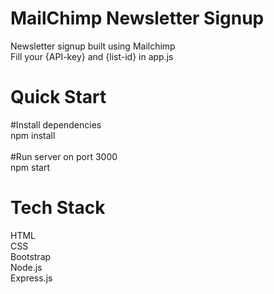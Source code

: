 # MailChimp Newsletter Signup
Newsletter signup built using Mailchimp <br/> 
Fill your {API-key} and {list-id} in app.js <br/>
  
# Quick Start 
#Install dependencies<br/>
npm install <br/><br/>
#Run server on port 3000 <br/>
npm start <br/>

# Tech Stack 
HTML <br/>
CSS <br/>
Bootstrap <br/>
Node.js <br/>
Express.js <br/>

